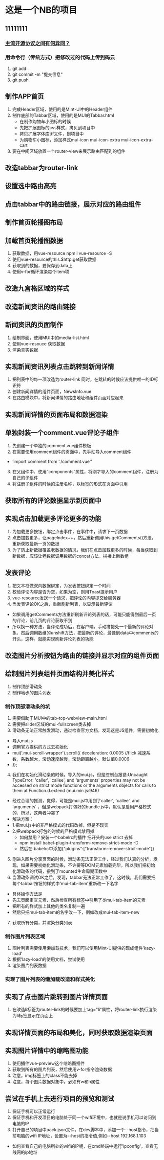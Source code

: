 # 这是一个NB的项目

## 11111111

### [主流开源协议之间有何异同？](www.baidu.com)

### 用命令行（传统方式）把修改过的代码上传到码云
1. git add .
2. git commit -m "提交信息"
3. git push

## 制作APP首页
1. 完成Header区域，使用的是Mint-UI中的Header组件
2. 制作底部的Tabbar区域，使用的是MUI的Tabbar.html
   + 在制作购物车小图标的时候
   + 先把扩展图标的css样式，拷贝到项目中
   + 拷贝扩展字体库ttf文件，到项目中
   + 为购物车小图标，添加样式mui-icon mui-icon-extra mui-icon-extra-cart
3. 要在中间区域放置一个router-view来展示路由匹配到的组件

## 改造tabbar为router-link

## 设置选中路由高亮

## 点击tabbar中的路由链接，展示对应的路由组件

## 制作首页轮播图布局

## 加载首页轮播图数据
1. 获取数据，用vue-resource npm i vue-resource -S
2. 使用vue-resource的this.$http.get获取数据
3. 获取到的数据，要保存到data上
4. 使用v-for循环渲染每个item项 

## 改造九宫格区域的样式

## 改造新闻资讯的路由链接

## 新闻资讯的页面制作
1. 绘制界面，使用MUI中的media-list.html
2. 使用vue-resouce 获取数据
3. 渲染真实数据

## 实现新闻资讯列表点击跳转到新闻详情
1. 把列表中的每一项改造为router-link 同时，在跳转的时候应该提供唯一的ID标识符
2. 创建新闻详情的组件页面，NewsInfo.vue
3. 在路由模块中，将新闻详情的路由地址和组件页面对应起来

## 实现新闻详情的页面布局和数据渲染

## 单独封装一个comment.vue评论子组件
1. 先创建一个单独的comment.vue组件模板
2. 在需要使用comment组件的页面中，先手动导入comment组件
  + ‘import comment from './comment.vue'’
3. 在父组件中，使用“components”属性，将刚才导入的comment组件，注册为自己的子组件
4. 将注册子组件的时候的注册名称，以标签的形式在页面中引用

## 获取所有的评论数据显示到页面中

## 实现点击加载更多评论更多的功能
1. 为加载更多按钮，绑定点击事件，在事件中，请求下一页数据
2. 点击加载更多，让pageIndex++，然后重新调用this.getComments()方法，重新获取最新一页的数据
3. 为了防止新数据覆盖老数据的情况，我们在点击加载更多的时候，每当获取到新数据，应该让老数据调用数据的concat方法，拼接上新数组

## 发表评论
1. 把文本框做双向数据绑定，为发表按钮绑定一个时间
2. 校验评论内容是否为空，如果为空，则用Toast提示用户
3. vue-resource发送一个请求，把评论的内容提交给服务器
4. 当发表评论OK之后，重新刷新列表，以显示最新评论 
 + 如果调用getComments方法重新刷新评论列表的话，可能只能得到最后一页的评论，前几页的评论获取不到
 + 所以换一种方法，当评论成功后，在客户端，手动拼接处一个最新的评论对象，然后调用数组的unshift方法，把最新的评论，最佳到data中comments的开头，这样，就能实现刷新评论列表的功能

## 改造图片分析按钮为路由的链接并显示对应的组件页面

## 绘制图片列表组件页面结构并美化样式
1. 制作顶部滑动条
2. 制作地步的图片列表
### 制作顶部滑动条的坑
 1. 需要借助于MUI中的tab-top-webview-main.html
 2. 需要把silder区域的mui-fullscreen类去掉
 3. 滑动条无法正常触发滑动，通过检查官方文档，发现这是JS组件，需要初始化
  + 导入mui.js
  + 调用官方提供的方式去初始化
  + mui('.mui-scroll-wrapper').scroll({
	  deceleration: 0.0005 //flick 减速系数，系数越大，滚动速度越慢，滚动距离越小，默认值0.0006
  + });
 4. 我们在初始化滑动条的时候，导入的mui.js，但是控制台报错:Uncaught TypeError: 'caller', 'callee', and 'arguments' properties may not be accessed on strict mode functions or the       arguments objects for calls to them at Function.d.extend (mui.min.js:946)
  + 经过合理的推测，觉得，可能是mui.js中用到了caller', 'callee', and 'arguments' ，但是webpack打包好的bundle.js中，默认是启用严格模式的，所以，这两者冲突了
  + 解决方案：
  + 1.把mui.js中的非严格模式的代码改掉，但是不现实
  + 2.把webpack打包的时候的严格模式禁用掉
    + 如何禁用？安装一个babelrc的插件 把开头的use strict 去掉
    + npm install babel-plugin-transform-remove-strict-mode -D
    + 然后在.babelrc中添加{"plugins":["transform-remove-strict-mode"]}
 5. 刚进入图片分享页面的时候，滑动条无法正常工作，经过我们认真的分析，发现，如果需要初始化滑动条，不许要等DOM元素加载完毕，所以我们把初始化滑动条的代码，搬到了mounted生命周期函数中
 6. 当滑动条调试OK之后，发现，tabbar无法正常工作了，这时候，我们需要把每个tabbar按钮的样式中'mui-tab-item'重新改一下名字
  + 具体操作方法是
   + 先去页面审查元素，然后检查所有标签中引用了类mui-tab-item的元素
   + 把所有的样式加上其他的类名复制一遍
   + 然后只把mui-tab-item的名字改一下，例如改成mui-tab-item-new
 7. 获取所有分类，并渲染分类列表
### 制作图片列表区域
1. 图片列表需要使用懒加载技术，我们可以使用Mint-UI提供的现成组件'kazy-load'
2. 根据'lazy-load'的使用文档，尝试使用
3. 渲染图片列表数据
### 实现了图片列表的懒加载改造和样式美化

## 实现了点击图片跳转到图片详情页面
1. 在改造li标签为router-link的时候要加上tag="li"属性，将router-link执行渲染为li标签显示在页面上

## 实现详情页面的布局和美化，同时获取数据渲染页面

## 实现图片详情中的缩略图功能
1. 使用插件vue-preview这个缩略图插件
2. 获取到所有的图片列表，然后使用v-for指令渲染数据
3. 注意，img标签上的class不能去掉
4. 注意，每个图片数据对象中，必须有w和h属性

## 尝试在手机上去进行项目的预览和测试
1. 保证手机可以正常运行
2. 保证手机和开发项目的电脑处于同一个wifi环境中，也就是说手机可以访问到电脑的IP
3. 打开自己的项目中pack.json文件，在dev脚本中，添加一个--host指令，把当前电脑的wifi IP地址，设置为--host的指令值,例如--host 192.168.1.103
 + 如何查看自己的电脑所处的wifi的IP呢，在cmd终端中运行'ipconfig'，查看无线网的ip地址